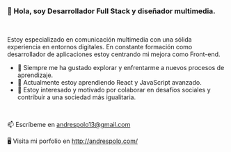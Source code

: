 ### 👋 Hola, soy Desarrollador Full Stack y diseñador multimedia.

<br />

Estoy especializado en comunicación multimedia con una sólida experiencia en entornos digitales. En constante formación como desarrollador de aplicaciones estoy centrando mi mejora como Front-end.

- 👀 Siempre me ha gustado explorar y enfrentarme a nuevos procesos de aprendizaje.
- 🌱 Actualmente estoy aprendiendo React y JavaScript avanzado.
- 💞️ Estoy interesado y motivado por colaborar en desafíos sociales y contribuir a una sociedad más igualitaria.

<br />

          
📫 Escríbeme en andrespolo13@gmail.com 

🖥 Visita mi porfolio en http://andrespolo.com/
